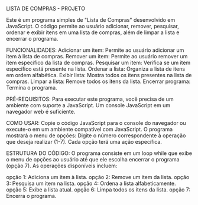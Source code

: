 LISTA DE COMPRAS - PROJETO

Este é um programa simples de "Lista de Compras" desenvolvido em JavaScript. O código permite ao usuário adicionar, 
remover, pesquisar, ordenar e exibir itens em uma lista de compras, além de limpar a lista e encerrar o programa.

FUNCIONALIDADES:
Adicionar um item: Permite ao usuário adicionar um item à lista de compras.
Remover um item: Permite ao usuário remover um item específico da lista de compras.
Pesquisar um item: Verifica se um item específico está presente na lista.
Ordenar a lista: Organiza a lista de itens em ordem alfabética.
Exibir lista: Mostra todos os itens presentes na lista de compras.
Limpar a lista: Remove todos os itens da lista.
Encerrar programa: Termina o programa.

PRÉ-REQUISITOS:
Para executar este programa, você precisa de um ambiente com suporte a JavaScript. 
Um console JavaScript em um navegador web é suficiente.

COMO USAR:
Copie o código JavaScript para o console do navegador ou execute-o em um ambiente 
compatível com JavaScript.
O programa mostrará o menu de opções:
Digite o número correspondente à operação que deseja realizar (1-7).
Cada opção terá uma ação específica.

ESTRUTURA DO CÓDIGO:
O programa consiste em um loop while que exibe o menu de opções ao usuário até que 
ele escolha encerrar o programa (opção 7). As operações disponíveis incluem:

opção 1: Adiciona um item à lista.
opção 2: Remove um item da lista.
opção 3: Pesquisa um item na lista.
opção 4: Ordena a lista alfabeticamente.
opção 5: Exibe a lista atual.
opção 6: Limpa todos os itens da lista.
opção 7: Encerra o programa.